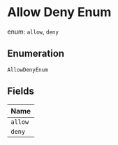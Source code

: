
# Allow Deny Enum

enum: `allow`, `deny`

## Enumeration

`AllowDenyEnum`

## Fields

| Name |
|  --- |
| `allow` |
| `deny` |

